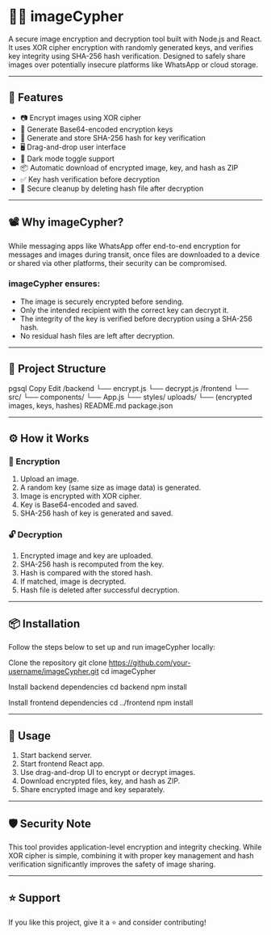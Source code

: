 # 📸🔐 imageCypher

A secure image encryption and decryption tool built with Node.js and React. It uses XOR cipher encryption with randomly generated keys, and verifies key integrity using SHA-256 hash verification. Designed to safely share images over potentially insecure platforms like WhatsApp or cloud storage.

---

## 📌 Features

- 📷 Encrypt images using XOR cipher  
- 🔑 Generate Base64-encoded encryption keys  
- 📝 Generate and store SHA-256 hash for key verification  
- 🖥️ Drag-and-drop user interface  
- 🌙 Dark mode toggle support  
- 📦 Automatic download of encrypted image, key, and hash as ZIP  
- ✅ Key hash verification before decryption  
- 🧹 Secure cleanup by deleting hash file after decryption  

---

## 📽️ Why imageCypher?

While messaging apps like WhatsApp offer end-to-end encryption for messages and images during transit, once files are downloaded to a device or shared via other platforms, their security can be compromised.

### imageCypher ensures:

- The image is securely encrypted before sending.  
- Only the intended recipient with the correct key can decrypt it.  
- The integrity of the key is verified before decryption using a SHA-256 hash.  
- No residual hash files are left after decryption.  

---

## 📂 Project Structure

pgsql Copy Edit /backend └── encrypt.js └── decrypt.js /frontend └── src/ └── components/ └── App.js └── styles/ uploads/ └── (encrypted images, keys, hashes) README.md package.json


---

## ⚙️ How it Works

### 🔐 Encryption

1. Upload an image.  
2. A random key (same size as image data) is generated.  
3. Image is encrypted with XOR cipher.  
4. Key is Base64-encoded and saved.  
5. SHA-256 hash of key is generated and saved.  

### 🔓 Decryption

1. Encrypted image and key are uploaded.  
2. SHA-256 hash is recomputed from the key.  
3. Hash is compared with the stored hash.  
4. If matched, image is decrypted.  
5. Hash file is deleted after successful decryption.  

---

## 📦 Installation

Follow the steps below to set up and run imageCypher locally:

Clone the repository
git clone https://github.com/your-username/imageCypher.git
cd imageCypher

Install backend dependencies
cd backend
npm install

Install frontend dependencies
cd ../frontend
npm install

---

## 🚀 Usage

1. Start backend server.  
2. Start frontend React app.  
3. Use drag-and-drop UI to encrypt or decrypt images.  
4. Download encrypted files, key, and hash as ZIP.  
5. Share encrypted image and key separately.  

---

## 🛡️ Security Note

This tool provides application-level encryption and integrity checking. While XOR cipher is simple, combining it with proper key management and hash verification significantly improves the safety of image sharing.

---

## ⭐️ Support

If you like this project, give it a ⭐️ and consider contributing!
